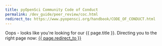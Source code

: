 ```yaml
---
title: pyOpenSci Community Code of Conduct
permalink: /dev_guide/peer_review/coc.html
redirect_to: https://www.pyopensci.org/handbook/CODE_OF_CONDUCT.html
---
```


Oops - looks like you're looking for our {{ page.title }}. Directing you
to the right page now: <a href="{{ page.redirect_to }}"> {{ page.redirect_to }} </a>

